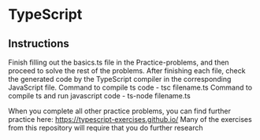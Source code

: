 # TypeScript
## Instructions

Finish filling out the basics.ts file in the Practice-problems, and then proceed to solve the rest of the problems.
After finishing each file, check the generated code by the TypeScript compiler in the corresponding JavaScript file.
Command to compile ts code - tsc filename.ts
Command to compile ts and run javascript code - ts-node filename.ts

When you complete all other practice problems, you can find further practice here: https://typescript-exercises.github.io/
Many of the exercises from this repository will require that you do further research
